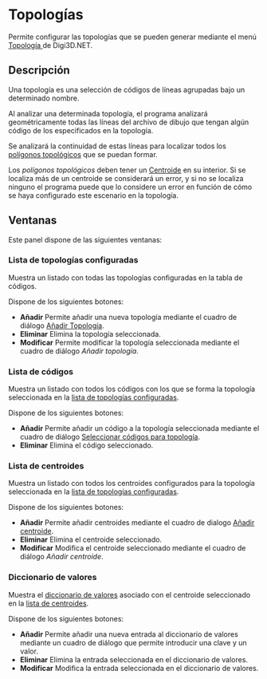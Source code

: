 # Topologías

Permite configurar las topologías que se pueden generar mediante el menú [Topología ](../../../digi3d.net/ventana-de-dibujo/menus/topologia.md)de Digi3D.NET.

## Descripción

Una topología es una selección de códigos de líneas agrupadas bajo un determinado nombre.

Al analizar una determinada topología, el programa analizará geométricamente todas las líneas del archivo de dibujo que tengan algún código de los especificados en la topología.

Se analizará la continuidad de estas líneas para localizar todos los [polígonos topológicos](poligonos-topologicos.md) que se puedan formar.

Los _polígonos topológicos_ deben tener un [Centroide](centroide.md) en su interior. Si se localiza más de un centroide se considerará un error, y si no se localiza ninguno el programa puede que lo considere un error en función de cómo se haya configurado este escenario en la topología.

## Ventanas

Este panel dispone de las siguientes ventanas:

### Lista de topologías configuradas

Muestra un listado con todas las topologías configuradas en la tabla de códigos.

Dispone de los siguientes botones:

* **Añadir** Permite añadir una nueva topología mediante el cuadro de diálogo [Añadir Topología](anadir-topologia.md). 
* **Eliminar** Elimina la topología seleccionada.
* **Modificar** Permite modificar la topología seleccionada mediante el cuadro de diálogo _Añadir topología_.

### Lista de códigos

Muestra un listado con todos los códigos con los que se forma la topología seleccionada en la [lista de topologías configuradas](./#lista-de-topologias-configuradas).

Dispone de los siguientes botones:

* **Añadir** Permite añadir un código a la topología seleccionada mediante el cuadro de diálogo [Seleccionar códigos para topología](seleccionar-codigos-para-topologia.md). 
* **Eliminar** Elimina el código seleccionado.

### Lista de centroides

Muestra un listado con todos los centroides configurados para la topología seleccionada en la [lista de topologías configuradas](./#lista-de-topologias-configuradas).

Dispone de los siguientes botones:

* **Añadir** Permite añadir centroides mediante el cuadro de dialogo [Añadir centroide](anadir-centroide.md).
* **Eliminar** Elimina el centroide seleccionado.
* **Modificar** Modifica el centroide seleccionado mediante el cuadro de diálogo _Añadir centroide_.

### Diccionario de valores

Muestra el [diccionario de valores](centroide.md#diccionario-de-valores) asociado con el centroide seleccionado en la [lista de centroides](./#lista-de-centroides).

Dispone de los siguientes botones:

* **Añadir** Permite añadir una nueva entrada al diccionario de valores mediante un cuadro de diálogo que permite introducir una clave y un valor.
* **Eliminar** Elimina la entrada seleccionada en el diccionario de valores.
* **Modificar** Modifica la entrada seleccionada en el diccionario de valores.

